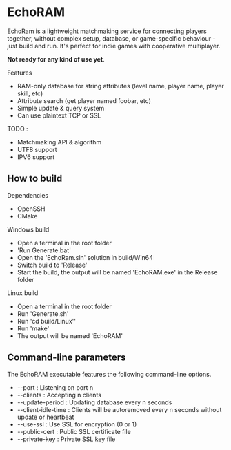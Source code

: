 # EchoRAM

EchoRam is a lightweight matchmaking service for connecting players together, without complex setup, database, or game-specific behaviour - just build and run. It's perfect for indie games with cooperative multiplayer.

**Not ready for any kind of use yet**.

Features

 * RAM-only database for string attributes (level name, player name, player skill, etc)
 * Attribute search (get player named foobar, etc)
 * Simple update & query system
 * Can use plaintext TCP or SSL
 
TODO : 

 * Matchmaking API & algorithm
 * UTF8 support
 * IPV6 support

## How to build

Dependencies

 * OpenSSH
 * CMake

Windows build

 * Open a terminal in the root folder
 * 'Run Generate.bat'
 * Open the 'EchoRam.sln' solution in build/Win64
 * Switch build to 'Release'
 * Start the build, the output will be named 'EchoRAM.exe' in the Release folder
 
Linux build

 * Open a terminal in the root folder
 * Run 'Generate.sh'
 * Run 'cd build/Linux''
 * Run 'make'
 * The output will be named 'EchoRAM'

## Command-line parameters

The EchoRAM executable features the following command-line options.

 * --port <n> : Listening on port n
 * --clients <n> : Accepting n clients
 * --update-period <n> : Updating database every n seconds
 * --client-idle-time <n> : Clients will be autoremoved every n seconds without update or heartbeat
 * --use-ssl <n> : Use SSL for encryption (0 or 1)
 * --public-cert <f> : Public SSL certificate file
 * --private-key <f> : Private SSL key file
